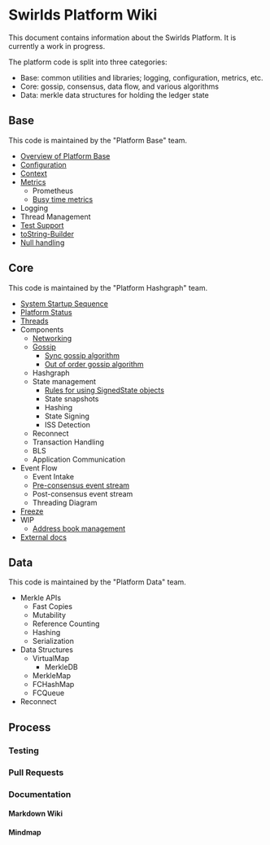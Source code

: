 # Swirlds Platform Wiki

This document contains information about the Swirlds Platform. It is currently a work in progress.

The platform code is split into three categories:

- Base: common utilities and libraries; logging, configuration, metrics, etc.
- Core: gossip, consensus, data flow, and various algorithms
- Data: merkle data structures for holding the ledger state

## Base

This code is maintained by the "Platform Base" team.

- [Overview of Platform Base](./base/base.md)
- [Configuration](./base/configuration/configuration.md)
- [Context](./base/context/context.md)
- [Metrics](./base/metrics/metrics.md)
    - Prometheus
    - [Busy time metrics](base/metrics/metric-types/busy-time-metric.md)
- Logging
- Thread Management
- [Test Support](./base/test-support/test-support.md)
- [toString-Builder](./base/to-string/to-string.md)
- [Null handling](./base/null-handling/null-handling.md)

## Core

This code is maintained by the "Platform Hashgraph" team.

- [System Startup Sequence](./core/system-startup-sequence.svg)
- [Platform Status](./core/platform-status.md)
- [Threads](./core/core-platform-threads.drawio.svg)
- Components
    - [Networking](core/network/network.md)
    - [Gossip](./core/gossip/gossip.md)
        - [Sync gossip algorithm](core/gossip/syncing/sync-protocol.md)
        - [Out of order gossip algorithm](core/gossip/OOG/OOG-protocol.md)
    - Hashgraph
    - State management
        - [Rules for using SignedState objects](./core/signed-state-use.md)
        - State snapshots
        - Hashing
        - State Signing
        - ISS Detection
    - Reconnect
    - Transaction Handling
    - BLS
    - Application Communication
- Event Flow
    - Event Intake
    - [Pre-consensus event stream](core/preconsensusEventStream.svg)
    - Post-consensus event stream
    - Threading Diagram
- [Freeze](core/freeze/freeze.md)
- WIP
    - [Address book management](core/address-book-management.md)
- [External docs](https://drive.google.com/drive/folders/161GObnZVBWXKy4MHulBZKFcBDsNTU5FB?usp=drive_link)

## Data

This code is maintained by the "Platform Data" team.

- Merkle APIs
    - Fast Copies
    - Mutability
    - Reference Counting
    - Hashing
    - Serialization
- Data Structures
    - VirtualMap
        - MerkleDB
    - MerkleMap
    - FCHashMap
    - FCQueue
- Reconnect

## Process

### Testing
### Pull Requests
### Documentation
#### Markdown Wiki
#### Mindmap